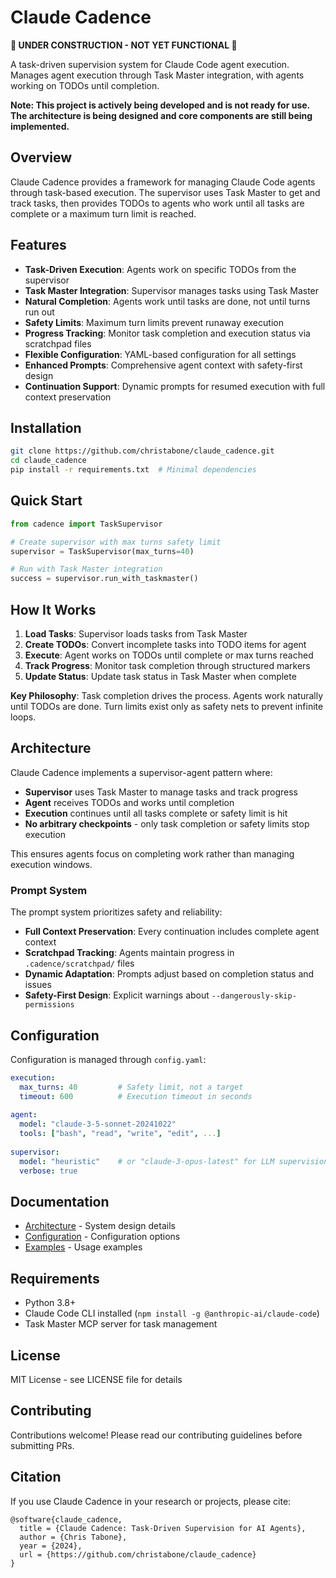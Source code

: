 # Claude Cadence

**🚧 UNDER CONSTRUCTION - NOT YET FUNCTIONAL 🚧**

A task-driven supervision system for Claude Code agent execution. Manages agent execution through Task Master integration, with agents working on TODOs until completion.

**Note: This project is actively being developed and is not ready for use. The architecture is being designed and core components are still being implemented.**

## Overview

Claude Cadence provides a framework for managing Claude Code agents through task-based execution. The supervisor uses Task Master to get and track tasks, then provides TODOs to agents who work until all tasks are complete or a maximum turn limit is reached.

## Features

- **Task-Driven Execution**: Agents work on specific TODOs from the supervisor
- **Task Master Integration**: Supervisor manages tasks using Task Master
- **Natural Completion**: Agents work until tasks are done, not until turns run out
- **Safety Limits**: Maximum turn limits prevent runaway execution
- **Progress Tracking**: Monitor task completion and execution status via scratchpad files
- **Flexible Configuration**: YAML-based configuration for all settings
- **Enhanced Prompts**: Comprehensive agent context with safety-first design
- **Continuation Support**: Dynamic prompts for resumed execution with full context preservation

## Installation

```bash
git clone https://github.com/christabone/claude_cadence.git
cd claude_cadence
pip install -r requirements.txt  # Minimal dependencies
```

## Quick Start

```python
from cadence import TaskSupervisor

# Create supervisor with max turns safety limit
supervisor = TaskSupervisor(max_turns=40)

# Run with Task Master integration
success = supervisor.run_with_taskmaster()
```

## How It Works

1. **Load Tasks**: Supervisor loads tasks from Task Master
2. **Create TODOs**: Convert incomplete tasks into TODO items for agent
3. **Execute**: Agent works on TODOs until complete or max turns reached
4. **Track Progress**: Monitor task completion through structured markers
5. **Update Status**: Update task status in Task Master when complete

**Key Philosophy**: Task completion drives the process. Agents work naturally until TODOs are done. Turn limits exist only as safety nets to prevent infinite loops.

## Architecture

Claude Cadence implements a supervisor-agent pattern where:

- **Supervisor** uses Task Master to manage tasks and track progress
- **Agent** receives TODOs and works until completion
- **Execution** continues until all tasks complete or safety limit is hit
- **No arbitrary checkpoints** - only task completion or safety limits stop execution

This ensures agents focus on completing work rather than managing execution windows.

### Prompt System

The prompt system prioritizes safety and reliability:

- **Full Context Preservation**: Every continuation includes complete agent context
- **Scratchpad Tracking**: Agents maintain progress in `.cadence/scratchpad/` files
- **Dynamic Adaptation**: Prompts adjust based on completion status and issues
- **Safety-First Design**: Explicit warnings about `--dangerously-skip-permissions`

## Configuration

Configuration is managed through `config.yaml`:

```yaml
execution:
  max_turns: 40         # Safety limit, not a target
  timeout: 600          # Execution timeout in seconds
  
agent:
  model: "claude-3-5-sonnet-20241022"
  tools: ["bash", "read", "write", "edit", ...]
  
supervisor:
  model: "heuristic"    # or "claude-3-opus-latest" for LLM supervision
  verbose: true
```

## Documentation

- [Architecture](docs/architecture.md) - System design details
- [Configuration](docs/configuration.md) - Configuration options
- [Examples](examples/) - Usage examples

## Requirements

- Python 3.8+
- Claude Code CLI installed (`npm install -g @anthropic-ai/claude-code`)
- Task Master MCP server for task management

## License

MIT License - see LICENSE file for details

## Contributing

Contributions welcome! Please read our contributing guidelines before submitting PRs.

## Citation

If you use Claude Cadence in your research or projects, please cite:

```
@software{claude_cadence,
  title = {Claude Cadence: Task-Driven Supervision for AI Agents},
  author = {Chris Tabone},
  year = {2024},
  url = {https://github.com/christabone/claude_cadence}
}
```